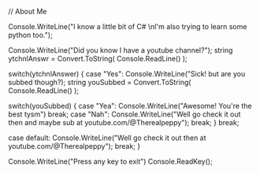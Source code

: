 // About Me

Console.WriteLine("I know a little bit of C# \nI'm also trying to learn some python too.");


Console.WriteLine("Did you know I have a youtube channel?");
string ytchnlAnswr = Convert.ToString( Console.ReadLine() );

switch(ytchnlAnswer)
{
case "Yes":
Console.WriteLine("Sick! but are you subbed though?);
string youSubbed = Convert.ToString( Console.ReadLine() );

switch(youSubbed)
{
    case "Yea":
    Console.WriteLine("Awesome! You're the best tysm")
    break;
    case "Nah":
    Console.WriteLine("Well go check it out then and maybe sub at youtube.com/@Therealpeppy");
    break;
}
break;

case default:
Console.WriteLine("Well go check it out then at youtube.com/@Therealpeppy");
break;
}

Console.WriteLine("Press any key to exit")
Console.ReadKey();